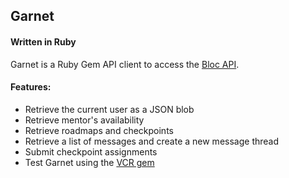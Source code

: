 ## Garnet
#### Written in Ruby

Garnet is a Ruby Gem API client to access the [Bloc API](http://docs.blocapi.apiary.io/#).

#### Features:
* Retrieve the current user as a JSON blob
* Retrieve mentor's availability
* Retrieve roadmaps and checkpoints
* Retrieve a list of messages and create a new message thread
* Submit checkpoint assignments
* Test Garnet using the [VCR gem](https://github.com/vcr/vcr)
